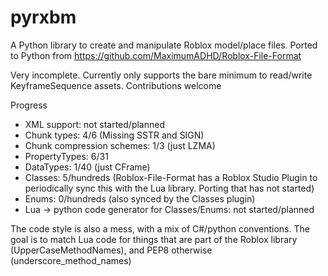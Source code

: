 # pyrxbm

A Python library to create and manipulate Roblox model/place files. Ported to Python from https://github.com/MaximumADHD/Roblox-File-Format

Very incomplete. Currently only supports the bare minimum to read/write KeyframeSequence assets. Contributions welcome

Progress
- XML support: not started/planned
- Chunk types: 4/6 (Missing SSTR and SIGN)
- Chunk compression schemes: 1/3 (just LZMA)
- PropertyTypes: 6/31
- DataTypes: 1/40 (just CFrame)
- Classes: 5/hundreds (Roblox-File-Format has a Roblox Studio Plugin to periodically sync this with the Lua library. Porting that has not started)
- Enums: 0/hundreds (also synced by the Classes plugin)
- Lua -> python code generator for Classes/Enums: not started/planned

The code style is also a mess, with a mix of C#/python conventions. The goal is to match Lua code for things that are part of the Roblox library (UpperCaseMethodNames), and PEP8 otherwise
(underscore_method_names)

